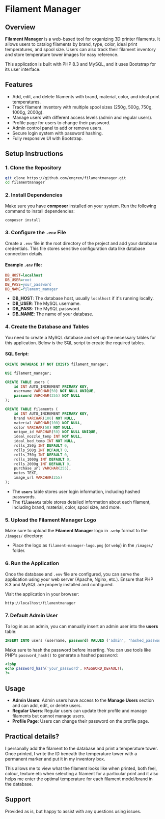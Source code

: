 
# Filament Manager

## Overview

**Filament Manager** is a web-based tool for organizing 3D printer filaments. It allows users to catalog filaments by brand, type, color, ideal print temperatures, and spool size. Users can also track their filament inventory and store temperature tower images for easy reference.

This application is built with PHP 8.3 and MySQL, and it uses Bootstrap for its user interface.

## Features

- Add, edit, and delete filaments with brand, material, color, and ideal print temperatures.
- Track filament inventory with multiple spool sizes (250g, 500g, 750g, 1000g, 2000g).
- Manage users with different access levels (admin and regular users).
- Profile page for users to change their password.
- Admin control panel to add or remove users.
- Secure login system with password hashing.
- Fully responsive UI with Bootstrap.

## Setup Instructions

### 1. Clone the Repository

```bash
git clone https://github.com/engren/filamentmanager.git
cd filamentmanager
```

### 2. Install Dependencies

Make sure you have **composer** installed on your system. Run the following command to install dependencies:

```bash
composer install
```

### 3. Configure the `.env` File

Create a `.env` file in the root directory of the project and add your database credentials. This file stores sensitive configuration data like database connection details.

#### Example `.env` file:

```ini
DB_HOST=localhost
DB_USER=root
DB_PASS=your_password
DB_NAME=filament_manager
```

- **DB_HOST**: The database host, usually `localhost` if it's running locally.
- **DB_USER**: The MySQL username.
- **DB_PASS**: The MySQL password.
- **DB_NAME**: The name of your database.

### 4. Create the Database and Tables

You need to create a MySQL database and set up the necessary tables for this application. Below is the SQL script to create the required tables.

#### SQL Script:

```sql
CREATE DATABASE IF NOT EXISTS filament_manager;

USE filament_manager;

CREATE TABLE users (
    id INT AUTO_INCREMENT PRIMARY KEY,
    username VARCHAR(50) NOT NULL UNIQUE,
    password VARCHAR(255) NOT NULL
);

CREATE TABLE filaments (
    id INT AUTO_INCREMENT PRIMARY KEY,
    brand VARCHAR(100) NOT NULL,
    material VARCHAR(100) NOT NULL,
    color VARCHAR(50) NOT NULL,
    unique_id VARCHAR(50) NOT NULL UNIQUE,
    ideal_nozzle_temp INT NOT NULL,
    ideal_bed_temp INT NOT NULL,
    rolls_250g INT DEFAULT 0,
    rolls_500g INT DEFAULT 0,
    rolls_750g INT DEFAULT 0,
    rolls_1000g INT DEFAULT 0,
    rolls_2000g INT DEFAULT 0,
    purchase_url VARCHAR(255),
    notes TEXT,
    image_url VARCHAR(255)
);
```

- The **`users`** table stores user login information, including hashed passwords.
- The **`filaments`** table stores detailed information about each filament, including brand, material, color, spool size, and more.

### 5. Upload the Filament Manager Logo

Make sure to upload the **Filament Manager** logo in `.webp` format to the `/images/` directory:

- Place the logo as `filament-manager-logo.png` (or `webp`) in the `/images/` folder.

### 6. Run the Application

Once the database and `.env` file are configured, you can serve the application using your web server (Apache, Nginx, etc.). Ensure that PHP 8.3 and MySQL are properly installed and configured.

Visit the application in your browser:

```bash
http://localhost/filamentmanager
```

### 7. Default Admin User

To log in as an admin, you can manually insert an admin user into the **users** table:

```sql
INSERT INTO users (username, password) VALUES ('admin', 'hashed_password');
```

Make sure to hash the password before inserting. You can use tools like PHP's `password_hash()` to generate a hashed password:

```php
<?php
echo password_hash('your_password', PASSWORD_DEFAULT);
?>
```

## Usage

- **Admin Users**: Admin users have access to the **Manage Users** section and can add, edit, or delete users.
- **Regular Users**: Regular users can update their profile and manage filaments but cannot manage users.
- **Profile Page**: Users can change their password on the profile page.

## Practical details?

I personally add the filament to the database and print a temperature tower. Once printed, I write the ID beneath the temperature tower with a permanent marker and put it in my inventory box.

This allows me to view what the filament looks like when printed, both feel, colour, texture etc when selecting a filament for a particular print and it also helps me enter the optimal temperature for each filament model/brand in the database.

## Support

Provided as is, but happy to assist with any questions using issues.
